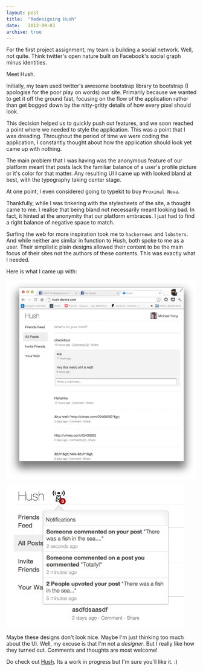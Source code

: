 ```yaml
---
layout: post
title:  "Redesigning Hush"
date:   2012-09-03
archive: true
---
```


For the first project assignment, my team is building a social network. Well, not quite. Think twitter's open nature built on Facebook's social graph minus identities. 

Meet Hush.
<!--more-->

Initially, my team used twitter's awesome bootstrap library to bootstrap (I apologise for the poor play on words) our site. Primarily because we wanted to get it off the ground fast, focusing on the flow of the application rather than get bogged down by the nitty-gritty details of how every pixel should look.

This decision helped us to quickly push out features, and we soon reached a point where we needed to style the application. This was a point that I was dreading. Throughout the period of time we were coding the application, I constantly thought about how the application should look yet came up with nothing.

The main problem that I was having was the anonymous feature of our platform meant that posts lack the familiar balance of a user's profile picture or it's color for that matter. Any resulting UI I came up with looked bland at best, with the typography taking center stage. 

At one point, I even considered going to typekit to buy `Proximal Nova`.

Thankfully, while I was tinkering with the stylesheets of the site, a thought came to me. I realise that being bland not necessarily meant looking bad. In fact, it hinted at the anonymity that our platform embraces. I just had to find a right balance of negative space to match.

Surfing the web for more inspiration took me to `hackernews` and `lobsters`. And while neither are similar in function to Hush, both spoke to me as a user. Their simplistic plain designs allowed their content to be the main focus of their sites not the authors of these contents. This was exactly what I needed.

Here is what I came up with:

![endproduct](/static/img/blog/mainpage.jpg)

![notifications](/static/img/blog/notifications.jpg)

Maybe these designs don't look nice. Maybe I'm just thinking too much about the UI. Well, my excuse is that I'm not a _designer_. But I really like how they turned out. Comments and thoughts are most welcome!

Do check out [Hush](http://hush.sh). Its a work in progress but I'm sure you'll like it. :)